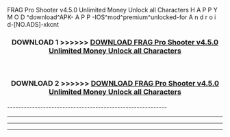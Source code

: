  FRAG Pro Shooter v4.5.0 Unlimited Money Unlock all Characters  H A P P Y M O D ^download^APK- A P P -IOS^mod^premium^unlocked-for A n d r o i d-[NO.ADS]-xkcnt



<div align="center">

<h3>DOWNLOAD 1 >>>>>> <a href="https://en-mod.web.app/?en= FRAG Pro Shooter v4.5.0 Unlimited Money Unlock all Characters ">DOWNLOAD FRAG Pro Shooter v4.5.0 Unlimited Money Unlock all Characters  </a></h3><br>

<h3>DOWNLOAD 2 >>>>>> <a href="https://en-mod.web.app/?en= FRAG Pro Shooter v4.5.0 Unlimited Money Unlock all Characters ">DOWNLOAD FRAG Pro Shooter v4.5.0 Unlimited Money Unlock all Characters  </a></h3>

</div>
----------------------------------------------------------

----------------------------------------------------------

----------------------------------------------------------

----------------------------------------------------------



